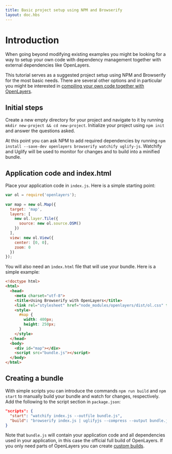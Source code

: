 ```yaml
---
title: Basic project setup using NPM and Browserify
layout: doc.hbs
---
```


# Introduction

When going beyond modifying existing examples you might be looking for a
way to setup your own code with dependency management together with external
dependencies like OpenLayers.

This tutorial serves as a suggested project setup using NPM and Browserify
for the most basic needs. There are several other options and in particular
you might be interested in 
[compiling your own code together with OpenLayers](closure.html).

## Initial steps

Create a new empty directory for your project and navigate to it by running
`mkdir new-project && cd new-project`. Initialize your project using `npm init`
and answer the questions asked.

At this point you can ask NPM to add required dependencies by running
`npm install --save-dev openlayers browserify watchify uglify-js`. Watchify and
Uglify will be used to monitor for changes and to build into a minified
bundle.

## Application code and index.html

Place your application code in `index.js`. Here is a simple starting point:

```js
var ol = require('openlayers');
 
var map = new ol.Map({
  target: 'map',
  layers: [
    new ol.layer.Tile({
      source: new ol.source.OSM()
    })
  ],
  view: new ol.View({
    center: [0, 0],
    zoom: 0
  })
});
```

You will also need an `ìndex.html` file that will use your bundle. Here is a simple
example:

```html
<!doctype html>
<html>
  <head>
    <meta charset="utf-8">
    <title>Using Browserify with OpenLayers</title>
    <link rel="stylesheet" href="node_modules/openlayers/dist/ol.css" type="text/css">
    <style>
      #map {
        width: 400px;
        height: 250px;
      }
    </style>
  </head>
  <body>
    <div id="map"></div>
    <script src="bundle.js"></script>
  </body>
</html>
```

## Creating a bundle

With simple scripts you can introduce the commands `npm run build` and `npm start` to
manually build your bundle and watch for changes, respectively. Add the following
to the script section in `package.json`:

```json
"scripts": {
  "start": "watchify index.js --outfile bundle.js",
  "build": "browserify index.js | uglifyjs --compress --output bundle.js"
}
```

Note that `bundle.js` will contain your application code and all dependencies
used in your application, in this case the official full build of OpenLayers.
If you only need parts of OpenLayers you can create
[custom builds](../../builder).
